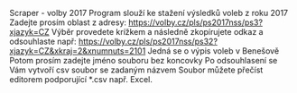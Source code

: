 Scraper - volby 2017
Program slouží ke stažení výsledků voleb z roku 2017
Zadejte prosím oblast z adresy:
https://volby.cz/pls/ps2017nss/ps3?xjazyk=CZ
Výběr provedete krížkem a následně zkopírujete odkaz a odsouhlaste
např: https://volby.cz/pls/ps2017nss/ps32?xjazyk=CZ&xkraj=2&xnumnuts=2101 
Jedná se o výpis voleb v Benešově
Potom prosím zadejte jméno souboru bez koncovky
Po odsouhlasení se Vám vytvoří csv soubor se zadaným názvem
Soubor můžete přečíst editorem podporující *.csv např. Excel.


